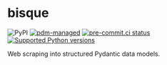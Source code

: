 # bisque

![PyPI](https://img.shields.io/pypi/v/bisque?logo=python&logoColor=%23cccccc)
[![pdm-managed](https://img.shields.io/badge/pdm-managed-blueviolet)](https://pdm.fming.dev)
[![pre-commit.ci status](https://results.pre-commit.ci/badge/github/lmmx/bisque/master.svg)](https://results.pre-commit.ci/latest/github/lmmx/bisque/master)
[![Supported Python versions](https://img.shields.io/pypi/pyversions/bisque.svg)](https://pypi.org/project/bisque)

<!-- [![build status](https://github.com/lmmx/bisque/actions/workflows/master.yml/badge.svg)](https://github.com/lmmx/bisque/actions/workflows/master.yml) -->

Web scraping into structured Pydantic data models.
